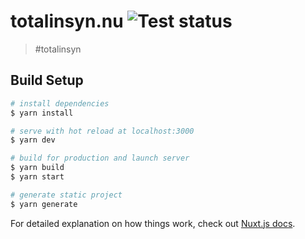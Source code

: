 # totalinsyn.nu ![Test status][tests]

> #totalinsyn

## Build Setup

``` bash
# install dependencies
$ yarn install

# serve with hot reload at localhost:3000
$ yarn dev

# build for production and launch server
$ yarn build
$ yarn start

# generate static project
$ yarn generate
```

For detailed explanation on how things work, check out [Nuxt.js docs](https://nuxtjs.org).

[tests]: https://github.com/vegans/totalinsyn.nu/workflows/CI/badge.svg
